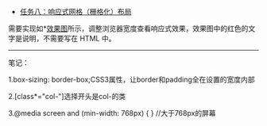 * [任务八：响应式网格（栅格化）布局](https://cwwoliver.github.io/Baidu-IFE/xiaoweicollege/task08/task08.html)

需要实现如*[效果图](http://7xrp04.com1.z0.glb.clouddn.com/task_1_8_1.png)所示，调整浏览器宽度查看响应式效果，效果图中的红色的文字是说明，不需要写在 HTML 中。

---

<p>笔记：</p>
<p>1.box-sizing: border-box;CSS3属性，让border和padding全在设置的宽度内部</p>
<p>2.[class*="col-"]选择开头是col-的类</p>
<p>3.@media screen and (min-width: 768px) { }  //大于768px的屏幕</p>
